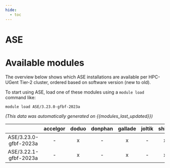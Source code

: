 ```yaml
---
hide:
  - toc
---
```


ASE
===

# Available modules


The overview below shows which ASE installations are available per HPC-UGent Tier-2 cluster, ordered based on software version (new to old).

To start using ASE, load one of these modules using a `module load` command like:

```shell
module load ASE/3.23.0-gfbf-2023a
```

*(This data was automatically generated on {{modules_last_updated}})*  

| |accelgor|doduo|donphan|gallade|joltik|shinx|
| :---: | :---: | :---: | :---: | :---: | :---: | :---: |
|ASE/3.23.0-gfbf-2023a|-|x|-|x|-|x|
|ASE/3.22.1-gfbf-2023a|-|x|-|x|-|x|
